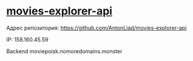 # **[movies-explorer-api](https://github.com/AntonLiad/movies-explorer-api)**

Адрес репозитория: https://github.com/AntonLiad/movies-explorer-api

IP: 158.160.45.59

Backend moviepoisk.nomoredomains.monster
